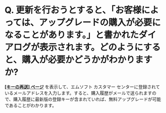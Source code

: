 # Q. 更新を行おうとすると、「お客様によっては、アップグレードの購入が必要になることがあります。」と書かれたダイアログが表示されます。どのようにすると、購入が必要かどうかがわかりますか?

[**\[キーの再送\] ページ**](https://support.emeditor.com/ja/sendkeys)
を表示して、エムソフト カスタマー センターに登録されているメールアドレスを入力します。すると、購入履歴がメールで送られますので、購入履歴に最新版の登録キーが含まれていれば、無料アップグレードが可能であることがわかります。

